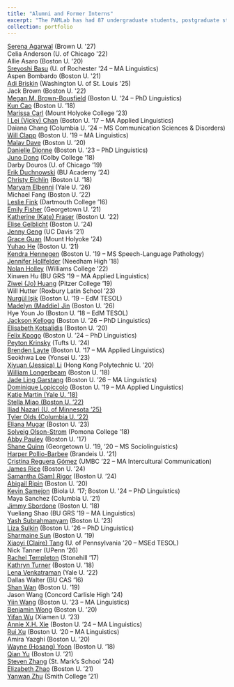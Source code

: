 ```yaml
---
title: "Alumni and Former Interns"
excerpt: "The PAMLab has had 87 undergraduate students, postgraduate students, and interns join us over the years."
collection: portfolio
---
```


<a href='https://www.linkedin.com/in/serena-agarwal-382b592b7/' target='_blank'>Serena Agarwal</a> (Brown U. '27)<br/>
Celia Anderson (U. of Chicago '22)<br/>
Allie Asaro (Boston U. '20)<br/>
<a href='https://www.linkedin.com/in/sreyoshi-basu/' target='_blank'>Sreyoshi Basu</a> (U. of Rochester '24 – MA Linguistics)<br/>
Aspen Bombardo (Boston U. '21)<br/>
<a href='https://www.linkedin.com/in/adi-briskin252/' target='_blank'>Adi Briskin</a> (Washington U. of St. Louis '25)<br/>
Jack Brown (Boston U. '22)<br/>
<a href='https://www.bu.edu/linguistics/profile/megan-m-brown-bousfield/' target='_blank'>Megan M. Brown-Bousfield</a> (Boston U. '24 – PhD Linguistics)<br/>
<a href='https://www.linkedin.com/in/kun-cao-19960906/' target='_blank'>Kun Cao</a> (Boston U. ’18)<br/>
<a href='https://www.linkedin.com/in/marissa-carl-573bba1aa/' target='_blank'>Marissa Carl</a> (Mount Holyoke College ’23)<br/>
<a href='https://www.researchgate.net/profile/I-Lei-Chan' target='_blank'>I Lei (Vicky) Chan</a> (Boston U. ’17 – MA Applied Linguistics)<br/>
Daiana Chang (Columbia U. ’24 – MS Communication Sciences & Disorders)<br/>
<a href='https://willclapp.github.io/' target='_blank'>Will Clapp</a> (Boston U. ’19 – MA Linguistics)<br/>
<a href='https://www.linkedin.com/in/malav-dave-03370671/' target='_blank'>Malav Dave</a> (Boston U. ’20)<br/>
<a href='https://www.linkedin.com/in/dionnedanielle/' target='_blank'>Danielle Dionne</a> (Boston U. ’23 – PhD Linguistics)<br/>
<a href='https://www.linkedin.com/in/juno-yingzhi-dong/' target='_blank'>Juno Dong</a> (Colby College ’18)<br/>
Darby Douros (U. of Chicago ’19)<br/>
<a href='https://www.linkedin.com/in/erik-duchnowski-856298248/' target='_blank'>Erik Duchnowski</a> (BU Academy ’24)<br/>
<a href='https://www.linkedin.com/in/christy-eichlin-651a58b7/' target='_blank'>Christy Eichlin</a> (Boston U. ’18)<br/>
<a href='https://www.linkedin.com/in/maryam-elbenni-584a62333/' target='_blank'>Maryam Elbenni</a> (Yale U. ’26)<br/>
Michael Fang (Boston U. ’22)<br/>
<a href='https://www.linkedin.com/in/lesliefink/' target='_blank'>Leslie Fink</a> (Dartmouth College ’16)<br/>
<a href='https://www.linkedin.com/in/emily-b-fisher/' target='_blank'>Emily Fisher</a> (Georgetown U. ’21)<br/>
<a href='https://www.linkedin.com/in/kate-fraser-693a4b196/' target='_blank'>Katherine (Kate) Fraser</a> (Boston U. ’22)<br/>
<a href='https://www.linkedin.com/in/elise-gelblicht/' target='_blank'>Elise Gelblicht</a> (Boston U. ’24)<br/>
<a href='https://www.linkedin.com/in/jenny-geng-977a13222/' target='_blank'>Jenny Geng</a> (UC Davis ’21)<br/>
<a href='https://www.linkedin.com/in/graceguan2002/' target='_blank'>Grace Guan</a> (Mount Holyoke ’24)<br/>
<a href='https://www.linkedin.com/in/yuhaohe97/' target='_blank'>Yuhao He</a> (Boston U. ’21)<br/>
<a href='https://www.linkedin.com/in/kendra-hennegen-478512144/' target='_blank'>Kendra Hennegen</a> (Boston U. ’19 – MS Speech-Language Pathology)<br/>
<a href='https://www.linkedin.com/in/jenniferhollfelder/' target='_blank'>Jennifer Hollfelder</a> (Needham High ’18)<br/>
<a href='https://www.linkedin.com/in/nolan-holley/' target='_blank'>Nolan Holley</a> (Williams College ’22)<br/>
Xinwen Hu (BU GRS ’19 – MA Applied Linguistics)<br/>
<a href='https://www.linkedin.com/in/ziweijohuang/' target='_blank'>Ziwei (Jo) Huang</a> (Pitzer College ’19)<br/>
Will Hutter (Roxbury Latin School ’23)<br/>
<a href='https://www.linkedin.com/in/nurg%C3%BCl-i-5a47301b/' target='_blank'>Nurgül Işik</a> (Boston U. ’19 – EdM TESOL)<br/>
<a href='https://www.linkedin.com/in/madelynj/' target='_blank'>Madelyn (Maddie) Jin</a> (Boston U. ’26)<br/>
Hye Youn Jo (Boston U. ’18 – EdM TESOL)<br/>
<a href='https://kellogglinguistics.wixsite.com/ling' target='_blank'>Jackson Kellogg</a> (Boston U. ’26 – PhD Linguistics)<br/>
<a href='https://www.linkedin.com/in/elisabeth-k-b18561165/' target='_blank'>Elisabeth Kotsalidis</a> (Boston U. ’20)<br/>
<a href='https://www.felixkpogo.com/' target='_blank'>Felix Kpogo</a> (Boston U. ’24 – PhD Linguistics)<br/>
<a href='https://www.linkedin.com/in/peytonkrinsky/' target='_blank'>Peyton Krinsky</a> (Tufts U. ’24)<br/>
<a href='https://www.linkedin.com/in/brenden-layte-71695014/' target='_blank'>Brenden Layte</a> (Boston U. ’17 – MA Applied Linguistics)<br/>
Seokhwa Lee (Yonsei U. ’23)<br/>
<a href='https://www.linkedin.com/in/xiyuan-li-a30a261b8/' target='_blank'>Xiyuan (Jessica) Li</a> (Hong Kong Polytechnic U. ’20)<br/>
<a href='https://www.linkedin.com/in/william-longerbeam-3338b5267/' target='_blank'>William Longerbeam</a> (Boston U. ’18)<br/>
<a href='https://www.bu.edu/linguistics/profile/jade-ling-garstang/' target='_blank'>Jade Ling Garstang</a> (Boston U. ’26 – MA Linguistics)<br/>
<a href='https://dominique-lopiccolo.github.io/' target='_blank'>Dominique Lopiccolo</a> (Boston U. ’19 – MA Applied Linguistics)<br/>
<a href='https://www.linkedin.com/in/katie-martin-6629352aa/' target='_blank'>Katie Martin (Yale U. ’18)<br/>
<a href='https://www.linkedin.com/in/stella-miao-m67603227/' target='_blank'>Stella Miao (Boston U. ’22)<br/>
Iliad Nazari (U. of Minnesota ’25)<br/>
Tyler Olds (Columbia U. ’22)<br/>
<a href='https://www.linkedin.com/in/elianamugar/' target='_blank'>Eliana Mugar</a> (Boston U. ’23)<br/>
<a href='https://www.linkedin.com/in/solveig-olson-strom/' target='_blank'>Solveig Olson-Strom</a> (Pomona College ’18)<br/>
<a href='https://www.linkedin.com/in/abby-pauley-710672199/' target='_blank'>Abby Pauley</a> (Boston U. ’17)<br/>
<a href='https://www.linkedin.com/in/shane-quinn-96ba2a147/' target='_blank'>Shane Quinn</a> (Georgetown U. ’19, ’20 – MS Sociolinguistics)<br/>
<a href='https://www.linkedin.com/in/harper-pollio-barbee-36b6a417a/' target='_blank'>Harper Pollio-Barbee</a> (Brandeis U. ’21)<br/>
<a href='https://github.com/linguistcrg' target='_blank'>Cristina Reguera Gómez</a> (UMBC ’22 – MA Intercultural Communication)<br/>
<a href='https://www.linkedin.com/in/james-rice-54570718b/' target='_blank'>James Rice</a> (Boston U. ’24)<br/>
<a href='https://www.linkedin.com/in/samantha-rigor/' target='_blank'>Samantha (Sam) Rigor</a> (Boston U. ’24)<br/>
<a href='https://www.linkedin.com/in/abigail-ripin-022063186/' target='_blank'>Abigail Ripin</a> (Boston U. ’20)<br/>
<a href='https://sites.google.com/view/ksamejon/' target='_blank'>Kevin Samejon</a> (Biola U. ’17; Boston U. '24 – PhD Linguistics)<br/>
Maya Sanchez (Columbia U. ’21)<br/>
<a href='https://www.linkedin.com/in/jimmysbordonejr/' target='_blank'>Jimmy Sbordone</a> (Boston U. ’18)<br/>
Yueliang Shao (BU GRS ’19 – MA Linguistics)<br/>
<a href='https://www.linkedin.com/in/yashsubrahmanyam/' target='_blank'>Yash Subrahmanyam</a> (Boston U. ’23)<br/>
<a href='https://sites.google.com/view/lizasulkin/' target='_blank'>Liza Sulkin</a> (Boston U. ’26 – PhD Linguistics)<br/>
<a href='https://www.linkedin.com/in/sharmaine-sun-72749a11b/' target='_blank'>Sharmaine Sun</a> (Boston U. ’19)<br/>
<a href='https://sites.google.com/udel.edu/xiaoyitang/home' target='_blank'>Xiaoyi (Claire) Tang</a> (U. of Pennsylvania ’20 – MSEd TESOL)<br/>
Nick Tanner (UPenn ’26)<br/>
<a href='https://www.linkedin.com/in/rachel-templeton-0301/' target='_blank'>Rachel Templeton</a> (Stonehill ’17)<br/>
<a href='https://www.linkedin.com/in/kathryn-turner-6282a6b2/' target='_blank'>Kathryn Turner</a> (Boston U. ’18)<br/>
<a href='https://www.linkedin.com/in/lena-venkatraman-298915247/' target='_blank'>Lena Venkatraman</a> (Yale U. ’22)<br/>
Dallas Walter (BU CAS ’16)<br/>
<a href='https://www.linkedin.com/in/shan-wan-768187133/' target='_blank'>Shan Wan</a> (Boston U. ’19)<br/>
Jason Wang (Concord Carlisle High ’24)<br/>
<a href='https://www.yiinwang.com/' target='_blank'>Yiin Wang</a> (Boston U. ’23 – MA Linguistics)<br/>
<a href='https://www.linkedin.com/in/benjaminwongmse/' target='_blank'>Benjamin Wong</a> (Boston U. ’20)<br/>
<a href='https://lynn-yifanwu-ling.github.io/' target='_blank'>Yifan Wu</a> (Xiamen U. ’23)<br/>
<a href='https://sites.google.com/view/anniexie' target='_blank'>Annie X.H. Xie</a> (Boston U. ’24 – MA Linguistics)<br/>
<a href='https://www.linkedin.com/in/rui-xu-3b86831a2/' target='_blank'>Rui Xu</a> (Boston U. ’20 – MA Linguistics)<br/>
Amira Yazghi (Boston U. ’20)<br/>
<a href='https://www.linkedin.com/in/wayne-hosang-yoon/' target='_blank'>Wayne (Hosang) Yoon</a> (Boston U. ’18)<br/>
<a href='https://www.linkedin.com/in/alice-qian-yu-511b75b1/' target='_blank'>Qian Yu</a> (Boston U. ’21)<br/>
<a href='https://www.linkedin.com/in/steven-zhang-5aab5a145/' target='_blank'>Steven Zhang</a> (St. Mark’s School ’24)<br/>
<a href='https://www.linkedin.com/in/elizabeth-z-b88192128/' target='_blank'>Elizabeth Zhao</a> (Boston U. ’21)<br/>
<a href='https://yanwanz.github.io/website/' target='_blank'>Yanwan Zhu</a> (Smith College ’21)<br/>
